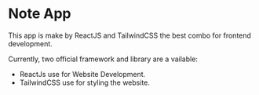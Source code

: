 # Note App

This app is make by ReactJS and TailwindCSS the best combo for frontend development.

Currently, two official framework and library are a vailable:

- ReactJs use for Website Development.
- TailwindCSS use for styling the website.
